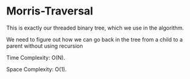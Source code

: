 # Morris-Traversal

This is exactly our threaded binary tree, which we use in the algorithm.

We need to figure out how we can go back in the tree from a child to a parent without using recursion

Time Complexity: O(N).

Space Complexity: O(1).
